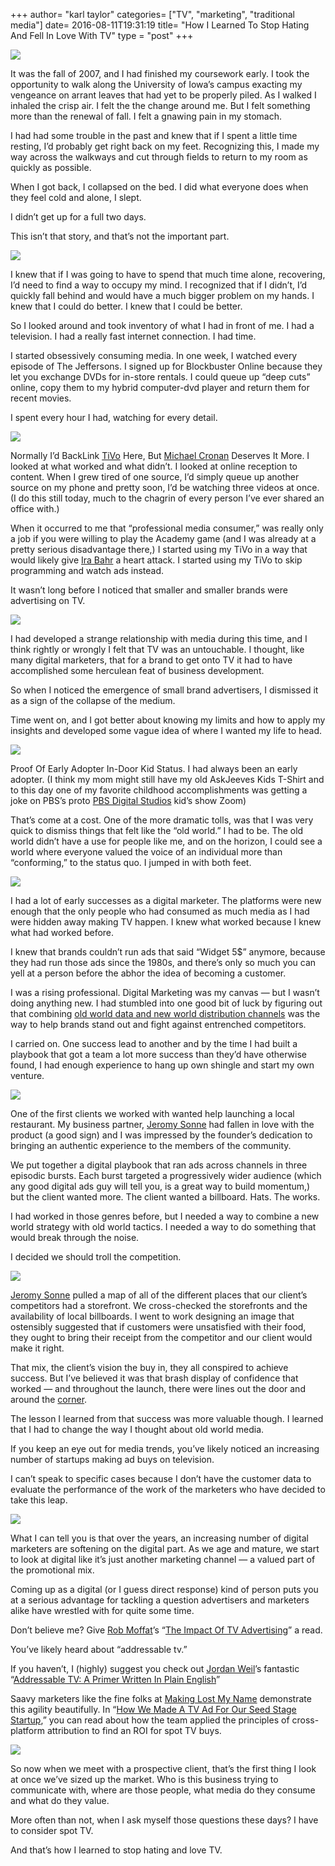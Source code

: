 +++
author= "karl taylor"
categories= ["TV", "marketing", "traditional media"]
date= 2016-08-11T19:31:19
title= "How I Learned To Stop Hating And Fell In Love With TV"
type = "post"
+++

  ![](https://raw.githubusercontent.com/karljtaylor/kjt/blog/content/assets/d1982-1ga-16r1azkqcw5t_u3-pag.png)  


 It was the fall of 2007, and I had finished my coursework early. I took the opportunity to walk along the University of Iowa’s campus exacting my vengeance on arrant leaves that had yet to be properly piled. As I walked I inhaled the crisp air. I felt the the change around me. But I felt something more than the renewal of fall. I felt a gnawing pain in my stomach.

 I had had some trouble in the past and knew that if I spent a little time resting, I’d probably get right back on my feet. Recognizing this, I made my way across the walkways and cut through fields to return to my room as quickly as possible.

 When I got back, I collapsed on the bed. I did what everyone does when they feel cold and alone, I slept.

 I didn’t get up for a full two days.

 This isn’t that story, and that’s not the important part.

  ![](https://raw.githubusercontent.com/karljtaylor/kjt/blog/content/assets/da3ee-1hkyzjt8tik43iqoqyijhkg.png)  


 I knew that if I was going to have to spend that much time alone, recovering, I’d need to find a way to occupy my mind. I recognized that if I didn’t, I’d quickly fall behind and would have a much bigger problem on my hands. I knew that I could do better. I knew that I could be better.

 So I looked around and took inventory of what I had in front of me. I had a television. I had a really fast internet connection. I had time.

 I started obsessively consuming media. In one week, I watched every episode of The Jeffersons. I signed up for Blockbuster Online because they let you exchange DVDs for in-store rentals. I could queue up “deep cuts” online, copy them to my hybrid computer-dvd player and return them for recent movies.

 I spent every hour I had, watching for every detail.

  ![](https://raw.githubusercontent.com/karljtaylor/kjt/blog/content/assets/b90d0-1zgsiwqddqqplnvwjmdpm5w.png)

 Normally I’d BackLink [TiVo](https://www.tivo.com/) Here, But [Michael Cronan](http://www.nytimes.com/2013/01/06/business/michael-cronan-who-gave-tivo-and-kindle-their-names-dies-at-61.html?_r=0) Deserves It More.  I looked at what worked and what didn’t. I looked at online reception to content. When I grew tired of one source, I’d simply queue up another source on my phone and pretty soon, I’d be watching three videos at once. (I do this still today, much to the chagrin of every person I’ve ever shared an office with.)

 When it occurred to me that “professional media consumer,” was really only a job if you were willing to play the Academy game (and I was already at a pretty serious disadvantage there,) I started using my TiVo in a way that would likely give [Ira Bahr](https://twitter.com/irabahr) a heart attack. I started using my TiVo to skip programming and watch ads instead.

 It wasn’t long before I noticed that smaller and smaller brands were advertising on TV.

  ![](https://raw.githubusercontent.com/karljtaylor/kjt/blog/content/assets/90b88-14dlo4mcxoephevx4fqh39a.png)  


 I had developed a strange relationship with media during this time, and I think rightly or wrongly I felt that TV was an untouchable. I thought, like many digital marketers, that for a brand to get onto TV it had to have accomplished some herculean feat of business development.

 So when I noticed the emergence of small brand advertisers, I dismissed it as a sign of the collapse of the medium.

 Time went on, and I got better about knowing my limits and how to apply my insights and developed some vague idea of where I wanted my life to head.

  ![](https://raw.githubusercontent.com/karljtaylor/kjt/blog/content/assets/7ce47-1nlyy33-7yapv8gq3ygcnca.png)

 Proof Of Early Adopter In-Door Kid Status.  I had always been an early adopter. (I think my mom might still have my old AskJeeves Kids T-Shirt and to this day one of my favorite childhood accomplishments was getting a joke on PBS’s proto [PBS Digital Studios](https://medium.com/u/cc437719c466) kid’s show Zoom)

 That’s come at a cost. One of the more dramatic tolls, was that I was very quick to dismiss things that felt like the “old world.” I had to be. The old world didn’t have a use for people like me, and on the horizon, I could see a world where everyone valued the voice of an individual more than “conforming,” to the status quo. I jumped in with both feet.

  ![](https://raw.githubusercontent.com/karljtaylor/kjt/blog/content/assets/5a970-13rotv4tzi8b_rr1nuscnsa.png)  


 I had a lot of early successes as a digital marketer. The platforms were new enough that the only people who had consumed as much media as I had were hidden away making TV happen. I knew what worked because I knew what had worked before.

 I knew that brands couldn’t run ads that said “Widget 5$” anymore, because they had run those ads since the 1980s, and there’s only so much you can yell at a person before the abhor the idea of becoming a customer.

 I was a rising professional. Digital Marketing was my canvas — but I wasn’t doing anything new. I had stumbled into one good bit of luck by figuring out that combining [old world data and new world distribution channels](https://analytics.sonnetaylor.com/what-to-do-when-the-digital-audience-information-doesnt-make-any-sense-9adc390b7778#.fmxdgjqgu) was the way to help brands stand out and fight against entrenched competitors.

 I carried on. One success lead to another and by the time I had built a playbook that got a team a lot more success than they’d have otherwise found, I had enough experience to hang up own shingle and start my own venture.

  ![](https://raw.githubusercontent.com/karljtaylor/kjt/blog/content/assets/aaa20-1fpxm37g7omynxvv-oajxkg.png)  


 One of the first clients we worked with wanted help launching a local restaurant. My business partner, [Jeromy Sonne](https://medium.com/u/42f6b7e7d11f) had fallen in love with the product (a good sign) and I was impressed by the founder’s dedication to bringing an authentic experience to the members of the community.

 We put together a digital playbook that ran ads across channels in three episodic bursts. Each burst targeted a progressively wider audience (which any good digital ads guy will tell you, is a great way to build momentum,) but the client wanted more. The client wanted a billboard. Hats. The works.

 I had worked in those genres before, but I needed a way to combine a new world strategy with old world tactics. I needed a way to do something that would break through the noise.

 I decided we should troll the competition.

  ![](https://raw.githubusercontent.com/karljtaylor/kjt/blog/content/assets/f60c4-1czlyfxupjah_oqio4ycphg.png)  


 [Jeromy Sonne](https://medium.com/u/42f6b7e7d11f) pulled a map of all of the different places that our client’s competitors had a storefront. We cross-checked the storefronts and the availability of local billboards. I went to work designing an image that ostensibly suggested that if customers were unsatisfied with their food, they ought to bring their receipt from the competitor and our client would make it right.

 That mix, the client’s vision the buy in, they all conspired to achieve success. But I’ve believed it was that brash display of confidence that worked — and throughout the launch, there were lines out the door and around the [corner](http://www.westword.com/restaurants/josh-pollack-is-on-a-roll-with-rosenbergs-bagels-and-delicatessen-5759376).

 The lesson I learned from that success was more valuable though. I learned that I had to change the way I thought about old world media.

 If you keep an eye out for media trends, you’ve likely noticed an increasing number of startups making ad buys on television.

 I can’t speak to specific cases because I don’t have the customer data to evaluate the performance of the work of the marketers who have decided to take this leap.

  ![](https://raw.githubusercontent.com/karljtaylor/kjt/blog/content/assets/09813-1pqa6z3pdylfm_azhzlgtaa.png)  


 What I can tell you is that over the years, an increasing number of digital marketers are softening on the digital part. As we age and mature, we start to look at digital like it’s just another marketing channel — a valued part of the promotional mix.

 Coming up as a digital (or I guess direct response) kind of person puts you at a serious advantage for tackling a question advertisers and marketers alike have wrestled with for quite some time.

 Don’t believe me? Give [Rob Moffat](https://medium.com/u/2b0421fd8f27)’s “[The Impact Of TV Advertising](https://medium.com/venture-capital-growth-hacking/the-impact-of-tv-advertising-14cdfcaecac8#.2nfrs6a7h)” a read.

 You’ve likely heard about “addressable tv.”

 If you haven’t, I (highly) suggest you check out [Jordan Weil](https://medium.com/u/b512e22b25a8)’s fantastic “[Addressable TV: A Primer Written In Plain English](https://medium.com/comms-planning/addressable-tv-a-primer-written-in-plain-english-e7e51fbee174#.kkgh5hrid)”

 Saavy marketers like the fine folks at [Making Lost My Name](https://medium.com/u/f85925c3f081) demonstrate this agility beautifully. In “[How We Made A TV Ad For Our Seed Stage Startup](https://medium.com/@makinglostmyname/how-we-made-a-tv-ad-for-our-seed-stage-startup-part-2-44d08d44ee5c#.dhos0jbyx),” you can read about how the team applied the principles of cross-platform attribution to find an ROI for spot TV buys.

  ![](https://raw.githubusercontent.com/karljtaylor/kjt/blog/content/assets/ecafb-11yi2yrbddajehvck7gbt4q.png)  


 So now when we meet with a prospective client, that’s the first thing I look at once we’ve sized up the market. Who is this business trying to communicate with, where are those people, what media do they consume and what do they value.

 More often than not, when I ask myself those questions these days? I have to consider spot TV.

 And that’s how I learned to stop hating and love TV.
